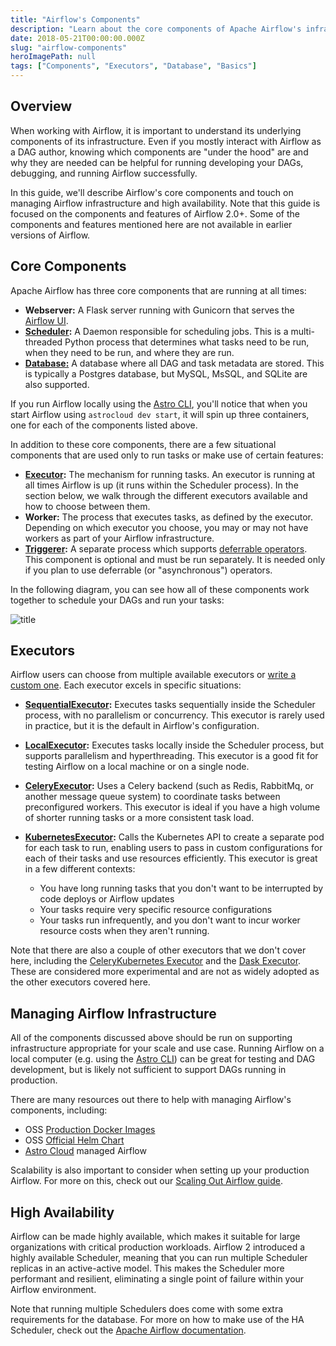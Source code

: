 ```yaml
---
title: "Airflow's Components"
description: "Learn about the core components of Apache Airflow's infrastructure."
date: 2018-05-21T00:00:00.000Z
slug: "airflow-components"
heroImagePath: null
tags: ["Components", "Executors", "Database", "Basics"]
---
```


## Overview

When working with Airflow, it is important to understand its underlying components of its infrastructure. Even if you mostly interact with Airflow as a DAG author, knowing which components are "under the hood" are and why they are needed can be helpful for running developing your DAGs, debugging, and running Airflow successfully.

In this guide, we'll describe Airflow's core components and touch on managing Airflow infrastructure and high availability. Note that this guide is focused on the components and features of Airflow 2.0+. Some of the components and features mentioned here are not available in earlier versions of Airflow.

## Core Components

Apache Airflow has three core components that are running at all times: 

- **Webserver:** A Flask server running with Gunicorn that serves the [Airflow UI](https://www.astronomer.io/guides/airflow-ui/).
- **[Scheduler](https://airflow.apache.org/docs/apache-airflow/stable/concepts/scheduler.html):** A Daemon responsible for scheduling jobs. This is a multi-threaded Python process that determines what tasks need to be run, when they need to be run, and where they are run.
- **[Database:](https://airflow.apache.org/docs/apache-airflow/stable/howto/set-up-database.html)** A database where all DAG and task metadata are stored. This is typically a Postgres database, but MySQL, MsSQL, and SQLite are also supported.

If you run Airflow locally using the [Astro CLI](https://docs.astronomer.io/astro/install-cli), you'll notice that when you start Airflow using `astrocloud dev start`, it will spin up three containers, one for each of the components listed above.

In addition to these core components, there are a few situational components that are used only to run tasks or make use of certain features:

- **[Executor](https://airflow.apache.org/docs/apache-airflow/stable/executor/index.html):** The mechanism for running tasks. An executor is running at all times Airflow is up (it runs within the Scheduler process). In the section below, we walk through the different executors available and how to choose between them.
- **Worker:** The process that executes tasks, as defined by the executor. Depending on which executor you choose, you may or may not have workers as part of your Airflow infrastructure.
- **[Triggerer](https://airflow.apache.org/docs/apache-airflow/stable/concepts/deferring.html):** A separate process which supports [deferrable operators](https://www.astronomer.io/guides/deferrable-operators). This component is optional and must be run separately. It is needed only if you plan to use deferrable (or "asynchronous") operators. 

In the following diagram, you can see how all of these components work together to schedule your DAGs and run your tasks:

![title](https://assets2.astronomer.io/main/guides/airflow_component_relationship_fixed.png)

## Executors

Airflow users can choose from multiple available executors or [write a custom one](https://airflow.apache.org/docs/apache-airflow/stable/executor/index.html). Each executor excels in specific situations:

- **[SequentialExecutor](https://airflow.apache.org/docs/apache-airflow/stable/executor/sequential.html):** Executes tasks sequentially inside the Scheduler process, with no parallelism or concurrency. This executor is rarely used in practice, but it is the default in Airflow's configuration.
- **[LocalExecutor](https://airflow.apache.org/docs/apache-airflow/stable/executor/local.html):** Executes tasks locally inside the Scheduler process, but supports parallelism and hyperthreading. This executor is a good fit for testing Airflow on a local machine or on a single node.
- **[CeleryExecutor](https://airflow.apache.org/docs/apache-airflow/stable/executor/celery.html):** Uses a Celery backend (such as Redis, RabbitMq, or another message queue system) to coordinate tasks between preconfigured workers. This executor is ideal if you have a high volume of shorter running tasks or a more consistent task load.
- **[KubernetesExecutor](https://airflow.apache.org/docs/apache-airflow/stable/executor/kubernetes.html):** Calls the Kubernetes API to create a separate pod for each task to run, enabling users to pass in custom configurations for each of their tasks and use resources efficiently. This executor is great in a few different contexts: 

    - You have long running tasks that you don't want to be interrupted by code deploys or Airflow updates
    - Your tasks require very specific resource configurations
    - Your tasks run infrequently, and you don't want to incur worker resource costs when they aren't running.

Note that there are also a couple of other executors that we don't cover here, including the [CeleryKubernetes Executor](https://airflow.apache.org/docs/apache-airflow/stable/executor/celery_kubernetes.html) and the [Dask Executor](https://airflow.apache.org/docs/apache-airflow/stable/executor/dask.html). These are considered more experimental and are not as widely adopted as the other executors covered here.

## Managing Airflow Infrastructure

All of the components discussed above should be run on supporting infrastructure appropriate for your scale and use case. Running Airflow on a local computer (e.g. using the [Astro CLI](https://docs.astronomer.io/astro/install-cli)) can be great for testing and DAG development, but is likely not sufficient to support DAGs running in production. 

There are many resources out there to help with managing Airflow's components, including:

- OSS [Production Docker Images](https://airflow.apache.org/docs/apache-airflow/stable/installation/index.html#using-production-docker-images)
- OSS [Official Helm Chart](https://airflow.apache.org/docs/apache-airflow/stable/installation/index.html#using-official-airflow-helm-chart)
- [Astro Cloud](https://www.astronomer.io/product/) managed Airflow

Scalability is also important to consider when setting up your production Airflow. For more on this, check out our [Scaling Out Airflow guide](https://www.astronomer.io/guides/airflow-scaling-workers/).

## High Availability

Airflow can be made highly available, which makes it suitable for large organizations with critical production workloads. Airflow 2 introduced a highly available Scheduler, meaning that you can run multiple Scheduler replicas in an active-active model. This makes the Scheduler more performant and resilient, eliminating a single point of failure within your Airflow environment. 

Note that running multiple Schedulers does come with some extra requirements for the database. For more on how to make use of the HA Scheduler, check out the [Apache Airflow documentation](https://airflow.apache.org/docs/apache-airflow/stable/concepts/scheduler.html#running-more-than-one-scheduler).
